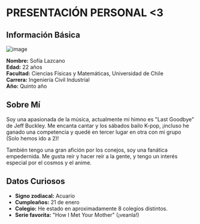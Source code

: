 # PRESENTACIÓN PERSONAL <3

## Información Básica
![image](https://github.com/user-attachments/assets/a424cd4d-5b7c-44df-9f02-1e1a4e21651f)

**Nombre:** Sofía Lazcano  
**Edad:** 22 años  
**Facultad:** Ciencias Físicas y Matemáticas, Universidad de Chile  
**Carrera:** Ingeniería Civil Industrial  
**Año:** Quinto año

## Sobre Mí
Soy una apasionada de la música, actualmente mi himno es "Last Goodbye" de Jeff Buckley. Me encanta cantar y los sábados bailo K-pop, ¡incluso he ganado una competencia y quedé en tercer lugar en otra con mi grupo (Solo hemos ido a 2)! 

También tengo una gran afición por los conejos, soy una fanática empedernida. Me gusta reír y hacer reír a la gente, y tengo un interés especial por el cosmos y el anime.

## Datos Curiosos
- **Signo zodiacal:** Acuario  
- **Cumpleaños:** 21 de enero  
- **Colegio:** He estado en aproximadamente 8 colegios distintos.  
- **Serie favorita:** "How I Met Your Mother" (¡veanla!)



<!--
**SofiaLazcano/SofiaLazcano** is a ✨ _special_ ✨ repository because its `README.md` (this file) appears on your GitHub profile.

Here are some ideas to get you started:

- 🔭 I’m currently working on ...
- 🌱 I’m currently learning ...
- 👯 I’m looking to collaborate on ...
- 🤔 I’m looking for help with ...
- 💬 Ask me about ...
- 📫 How to reach me: ...
- 😄 Pronouns: ...
- ⚡ Fun fact: ...
-->

